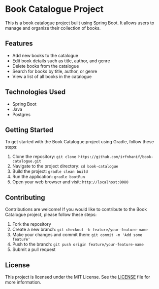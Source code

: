 # Book Catalogue Project

This is a book catalogue project built using Spring Boot. It allows users to manage and organize their collection of books.

## Features

- Add new books to the catalogue
- Edit book details such as title, author, and genre
- Delete books from the catalogue
- Search for books by title, author, or genre
- View a list of all books in the catalogue

## Technologies Used

- Spring Boot
- Java
- Postgres

## Getting Started

To get started with the Book Catalogue project using Gradle, follow these steps:

1. Clone the repository: `git clone https://github.com/irfnhanif/book-catalogue.git`
2. Navigate to the project directory: `cd book-catalogue`
3. Build the project: `gradle clean build`
4. Run the application: `gradle bootRun`
5. Open your web browser and visit: `http://localhost:8080`

## Contributing

Contributions are welcome! If you would like to contribute to the Book Catalogue project, please follow these steps:

1. Fork the repository
2. Create a new branch: `git checkout -b feature/your-feature-name`
3. Make your changes and commit them: `git commit -m 'Add some feature'`
4. Push to the branch: `git push origin feature/your-feature-name`
5. Submit a pull request

## License

This project is licensed under the MIT License. See the [LICENSE](LICENSE) file for more information.
